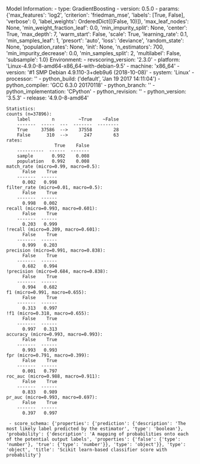 Model Information:
	 - type: GradientBoosting
	 - version: 0.5.0
	 - params: {'max_features': 'log2', 'criterion': 'friedman_mse', 'labels': [True, False], 'verbose': 0, 'label_weights': OrderedDict([(False, 10)]), 'max_leaf_nodes': None, 'min_weight_fraction_leaf': 0.0, 'min_impurity_split': None, 'center': True, 'max_depth': 7, 'warm_start': False, 'scale': True, 'learning_rate': 0.1, 'min_samples_leaf': 1, 'presort': 'auto', 'loss': 'deviance', 'random_state': None, 'population_rates': None, 'init': None, 'n_estimators': 700, 'min_impurity_decrease': 0.0, 'min_samples_split': 2, 'multilabel': False, 'subsample': 1.0}
	Environment:
	 - revscoring_version: '2.3.0'
	 - platform: 'Linux-4.9.0-8-amd64-x86_64-with-debian-9.5'
	 - machine: 'x86_64'
	 - version: '#1 SMP Debian 4.9.110-3+deb9u6 (2018-10-08)'
	 - system: 'Linux'
	 - processor: ''
	 - python_build: ('default', 'Jan 19 2017 14:11:04')
	 - python_compiler: 'GCC 6.3.0 20170118'
	 - python_branch: ''
	 - python_implementation: 'CPython'
	 - python_revision: ''
	 - python_version: '3.5.3'
	 - release: '4.9.0-8-amd64'
	
	Statistics:
	counts (n=37896):
		label        n         ~True    ~False
		-------  -----  ---  -------  --------
		True     37586  -->    37558        28
		False      310  -->      247        63
	rates:
		              True    False
		----------  ------  -------
		sample       0.992    0.008
		population   0.992    0.008
	match_rate (micro=0.99, macro=0.5):
		  False    True
		-------  ------
		  0.002   0.998
	filter_rate (micro=0.01, macro=0.5):
		  False    True
		-------  ------
		  0.998   0.002
	recall (micro=0.993, macro=0.601):
		  False    True
		-------  ------
		  0.203   0.999
	!recall (micro=0.209, macro=0.601):
		  False    True
		-------  ------
		  0.999   0.203
	precision (micro=0.991, macro=0.838):
		  False    True
		-------  ------
		  0.682   0.994
	!precision (micro=0.684, macro=0.838):
		  False    True
		-------  ------
		  0.994   0.682
	f1 (micro=0.991, macro=0.655):
		  False    True
		-------  ------
		  0.313   0.997
	!f1 (micro=0.318, macro=0.655):
		  False    True
		-------  ------
		  0.997   0.313
	accuracy (micro=0.993, macro=0.993):
		  False    True
		-------  ------
		  0.993   0.993
	fpr (micro=0.791, macro=0.399):
		  False    True
		-------  ------
		  0.001   0.797
	roc_auc (micro=0.988, macro=0.911):
		  False    True
		-------  ------
		  0.833   0.989
	pr_auc (micro=0.993, macro=0.697):
		  False    True
		-------  ------
		  0.397   0.997
	
	 - score_schema: {'properties': {'prediction': {'description': 'The most likely label predicted by the estimator', 'type': 'boolean'}, 'probability': {'description': 'A mapping of probabilities onto each of the potential output labels', 'properties': {'false': {'type': 'number'}, 'true': {'type': 'number'}}, 'type': 'object'}}, 'type': 'object', 'title': 'Scikit learn-based classifier score with probability'}

